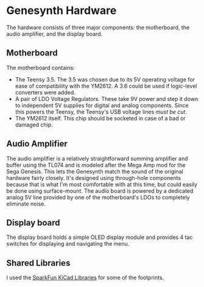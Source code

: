 # Genesynth Hardware

The hardware consists of three major components: the motherboard, the audio amplifier, and the display board.

## Motherboard

The motherboard contains:

* The Teensy 3.5. The 3.5 was chosen due to its 5V operating voltage for ease of compatibility with the YM2612. A 3.6 could be used if logic-level converters were added.
* A pair of LDO Voltage Regulators. These take 9V power and step it down to independent 5V supplies for digital and analog components. Since this powers the Teensy, the Teensy's USB voltage lines *must be cut*.
* The YM2612 itself. This chip should be socketed in case of a bad or damaged chip.

## Audio Amplifier

The audio amplifier is a relatively straightforward summing amplifier and buffer using the TL074 and is modeled after the Mega Amp mod for the Sega Genesis. This lets the Genesynth match the sound of the original hardware fairly closely. It's designed using through-hole components because that is what I'm most comfortable with at this time, but could easily be done using surface-mount. The audio board is powered by a dedicated analog 5V line provided by one of the motherboard's LDOs to completely eliminate noise.

## Display board

The display board holds a simple OLED display module and provides 4 tac switches for displaying and navigating the menu.


## Shared Libraries

I used the [SparkFun KiCad Libraries](https://github.com/sparkfun/SparkFun-KiCad-Libraries) for some of the footprints.
